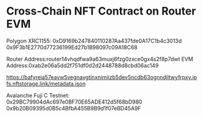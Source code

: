 # Cross-Chain NFT Contract on Router EVM

Polygon XRC1155: 0xD9169b247840110287Aa437fde0A17C1b4c3013d
0x9F3b1E2770d77236199Ed27b1B98097c09A18C68

Router Address:router14vhqdfwa9a63muxj6fzg0zxce0gx4s2f8p7dwt
EVM Address:0xab2e06a5dd2f751df0d2d2448788d8cbd06ac149

https://bafyreia57eayw5vegnavgtinxnimiizb5dev5ncdb63ognndjltwyfrpxy.ipfs.nftstorage.link/metadata.json

Avalanche Fuji C Testnet: 0x29BC79904dAc697e0BF70E65ADE412d5f68bD980
0x9b20B09395d0B5c4BfbA455B9B9d1f07eBD45A9F
